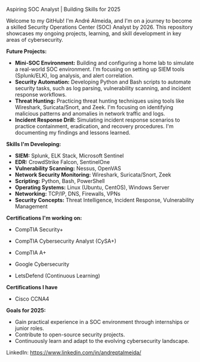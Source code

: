 Aspiring SOC Analyst | Building Skills for 2025

Welcome to my GitHub! I'm André Almeida, and I'm on a journey to become a skilled Security Operations Center (SOC) Analyst by 2026. This repository showcases my ongoing projects, learning, and skill development in key areas of cybersecurity.

**Future Projects:**

* **Mini-SOC Environment:** Building and configuring a home lab to simulate a real-world SOC environment. I'm focusing on setting up SIEM tools (Splunk/ELK), log analysis, and alert correlation.
* **Security Automation:** Developing Python and Bash scripts to automate security tasks, such as log parsing, vulnerability scanning, and incident response workflows.
* **Threat Hunting:** Practicing threat hunting techniques using tools like Wireshark, Suricata/Snort, and Zeek. I'm focusing on identifying malicious patterns and anomalies in network traffic and logs.
* **Incident Response Drill:** Simulating incident response scenarios to practice containment, eradication, and recovery procedures. I'm documenting my findings and lessons learned.

**Skills I'm Developing:**

* **SIEM:** Splunk, ELK Stack, Microsoft Sentinel
* **EDR:** CrowdStrike Falcon, SentinelOne
* **Vulnerability Scanning:** Nessus, OpenVAS
* **Network Security Monitoring:** Wireshark, Suricata/Snort, Zeek
* **Scripting:** Python, Bash, PowerShell
* **Operating Systems:** Linux (Ubuntu, CentOS), Windows Server
* **Networking:** TCP/IP, DNS, Firewalls, VPNs
* **Security Concepts:** Threat Intelligence, Incident Response, Vulnerability Management

**Certifications I'm working on:**

* CompTIA Security+
* CompTIA Cybersecurity Analyst (CySA+)

* CompTIA A+
* Google Cybersecurity
* LetsDefend (Continuous Learning)

**Certifications I have**

* Cisco CCNA4

**Goals for 2025:**

* Gain practical experience in a SOC environment through internships or junior roles.
* Contribute to open-source security projects.
* Continuously learn and adapt to the evolving cybersecurity landscape.


LinkedIn: https://www.linkedin.com/in/andreptalmeida/
